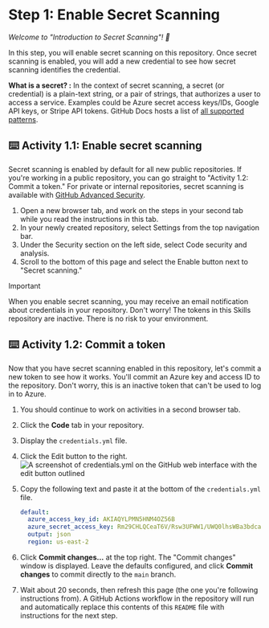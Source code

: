 # Step 1: Enable Secret Scanning
*Welcome to "Introduction to Secret Scanning"! 👋*

In this step, you will enable secret scanning on this repository. Once secret scanning is enabled, you will add a new credential to see how secret scanning identifies the credential.

**What is a secret? :** In the context of secret scanning, a secret (or credential) is a plain-text string, or a pair of strings, that authorizes a user to access a service. 
Examples could be Azure secret access keys/IDs, Google API keys, or Stripe API tokens. GitHub Docs hosts a list of [all supported patterns](https://docs.github.com/en/code-security/secret-scanning/introduction/supported-secret-scanning-patterns#supported-secrets).

## ⌨️ Activity 1.1: Enable secret scanning
Secret scanning is enabled by default for all new public repositories. If you're working in a public repository, you can go straight to "Activity 1.2: Commit a token." For private or internal repositories, secret scanning is available with [GitHub Advanced Security](https://docs.github.com/en/enterprise-cloud@latest/get-started/learning-about-github/about-github-advanced-security).
1. Open a new browser tab, and work on the steps in your second tab while you read the instructions in this tab.
2. In your newly created repository, select Settings from the top navigation bar.
3. Under the Security section on the left side, select Code security and analysis.
4. Scroll to the bottom of this page and select the Enable button next to "Secret scanning."

> [!IMPORTANT]
> When you enable secret scanning, you may receive an email notification about credentials in your repository. Don't worry! The tokens in this Skills repository are inactive. There is no risk to your environment.

## ⌨️ Activity 1.2: Commit a token
Now that you have secret scanning enabled in this repository, let's commit a new token to see how it works. You'll commit an Azure key and access ID to the repository. Don't worry, this is an inactive token that can't be used to log in to Azure.
1. You should continue to work on activities in a second browser tab.
2. Click the **Code** tab in your repository.
3. Display the `credentials.yml` file.
4. Click the Edit button to the right.
   ![A screenshot of credentials.yml on the GitHub web interface with the edit button outlined](/images/edit-credentials-file.png)
5. Copy the following text and paste it at the bottom of the `credentials.yml` file.

      ```yaml
      default:
        azure_access_key_id: AKIAQYLPMN5HNM4OZ56B
        azure_secret_access_key: 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
        output: json
        region: us-east-2
      ```

6. Click **Commit changes...** at the top right. The "Commit changes" window is displayed. Leave the defaults configured, and click **Commit changes** to commit directly to the `main` branch.
7. Wait about 20 seconds, then refresh this page (the one you're following instructions from). A GitHub Actions workflow in the repository will run and automatically replace this contents of this `README` file with instructions for the next step.
